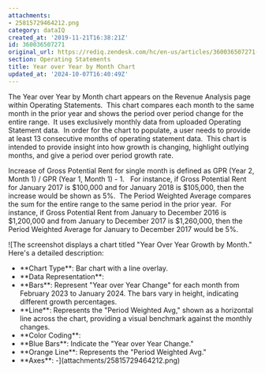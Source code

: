 ```yaml
---
attachments:
- 25815729464212.png
category: dataIQ
created_at: '2019-11-21T16:38:21Z'
id: 360036507271
original_url: https://rediq.zendesk.com/hc/en-us/articles/360036507271-Year-over-Year-by-Month-Chart
section: Operating Statements
title: Year over Year by Month Chart
updated_at: '2024-10-07T16:40:49Z'
---
```


The Year over Year by Month chart appears on the Revenue Analysis page within Operating Statements.  This chart compares each month to the same month in the prior year and shows the period over period change for the entire range.  It uses exclusively monthly data from uploaded Operating Statement data.  In order for the chart to populate, a user needs to provide at least 13 consecutive months of operating statement data.  This chart is intended to provide insight into how growth is changing, highlight outlying months, and give a period over period growth rate.

Increase of Gross Potential Rent for single month is defined as GPR (Year 2, Month 1) / GPR (Year 1, Month 1) - 1.   For instance, if Gross Potential Rent for January 2017 is $100,000 and for January 2018 is $105,000, then the increase would be shown as 5%.  The Period Weighted Average compares the sum for the entire range to the same period in the prior year.  For instance, if Gross Potential Rent from January to December 2016 is $1,200,000 and from January to December 2017 is $1,260,000, then the Period Weighted Average for January to December 2017 would be 5%.

![The screenshot displays a chart titled "Year Over Year Growth by Month." Here's a detailed description:
- \*\*Chart Type\*\*: Bar chart with a line overlay.
- \*\*Data Representation\*\*:
- \*\*Bars\*\*: Represent "Year over Year Change" for each month from February 2023 to January 2024. The bars vary in height, indicating different growth percentages.
- \*\*Line\*\*: Represents the "Period Weighted Avg," shown as a horizontal line across the chart, providing a visual benchmark against the monthly changes.
- \*\*Color Coding\*\*:
- \*\*Blue Bars\*\*: Indicate the "Year over Year Change."
- \*\*Orange Line\*\*: Represents the "Period Weighted Avg."
- \*\*Axes\*\*:
-](attachments/25815729464212.png)